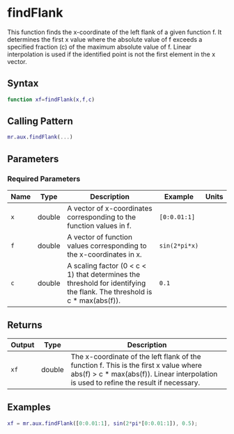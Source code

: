 # findFlank

This function finds the x-coordinate of the left flank of a given function f. It determines the first x value where the absolute value of f exceeds a specified fraction (c) of the maximum absolute value of f.  Linear interpolation is used if the identified point is not the first element in the x vector.

## Syntax

```matlab
function xf=findFlank(x,f,c)
```

## Calling Pattern

```matlab
mr.aux.findFlank(...)
```

## Parameters

### Required Parameters

| Name | Type | Description | Example | Units |
|------|------|-------------|---------|-------|
| `x` | double | A vector of x-coordinates corresponding to the function values in f. | `[0:0.01:1]` |  |
| `f` | double | A vector of function values corresponding to the x-coordinates in x. | `sin(2*pi*x)` |  |
| `c` | double | A scaling factor (0 < c < 1) that determines the threshold for identifying the flank. The threshold is c * max(abs(f)). | `0.1` |  |

## Returns

| Output | Type | Description |
|--------|------|-------------|
| `xf` | double | The x-coordinate of the left flank of the function f. This is the first x value where abs(f) > c * max(abs(f)). Linear interpolation is used to refine the result if necessary. |

## Examples

```matlab
xf = mr.aux.findFlank([0:0.01:1], sin(2*pi*[0:0.01:1]), 0.5);
```
